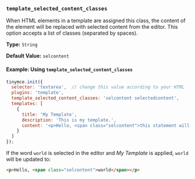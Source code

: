 ### `template_selected_content_classes`

When HTML elements in a template are assigned this class, the content of the element will be replaced with selected content from the editor. This option accepts a list of classes (separated by spaces).

**Type:** `String`

**Default Value:** `selcontent`

#### Example: Using `template_selected_content_classes`

```js
tinymce.init({
  selector: 'textarea',  // change this value according to your HTML
  plugins: 'template',
  template_selected_content_classes: 'selcontent selectedcontent',
  templates: [
    {
      title: 'My Template',
      description: 'This is my template.',
      content: '<p>Hello, <span class="selcontent">this statement will be replaced.</span></p>'
    }
  ]
});
```

If the word `world` is selected in the editor and _My Template_ is applied, `world` will be updated to:

```html
<p>Hello, <span class="selcontent">world</span></p>
```

